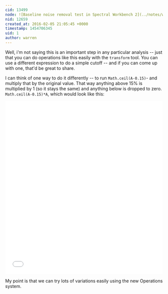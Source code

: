 ```yaml
---
cid: 13499
node: ![Baseline noise removal test in Spectral Workbench 2](../notes/warren/02-05-2016/noise-removal-test-in-spectral-workbench-2)
nid: 12659
created_at: 2016-02-05 21:05:45 +0000
timestamp: 1454706345
uid: 1
author: warren
---
```


Well, i'm not saying this is an important step in any particular analysis -- just that you can do operations like this easily with the `transform` tool. You can use a different expression to do a simple cutoff -- and if you can come up with one, that'd be great to share. 

I can think of one way to do it differently -- to run `Math.ceil(A-0.15)`- and multiply that by the original value. That way anything above 15% is multiplied by 1 (so it stays the same) and anything below is dropped to zero. `Math.ceil(A-0.15)*A`, which would look like this:

<iframe width='100%' height='550px' style='border:none;' src='//spectralworkbench.org/sets/embed2/3164'></iframe>

My point is that we can try lots of variations easily using the new Operations system. 